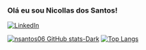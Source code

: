 ### Olá eu sou Nicollas dos Santos!

[![LinkedIn](https://img.shields.io/badge/LinkedIn-0077B5?style=for-the-badge&logo=linkedin&logoColor=white)](https://www.linkedin.com/in/nicollas-oliveira-05721a208/)

[![nsantos06 GitHub stats-Dark](https://github-readme-stats.vercel.app/api?username=nsantos06&show_icons=true&theme=dark#gh-dark-mode-only)](https://github.com/nsantos06/github-readme-stats#gh-dark-mode-only)
[![Top Langs](https://github-readme-stats.vercel.app/api/top-langs/?username=nsantos06&layout=donut-vertical)](https://github.com/nsantos06/github-readme-stats)
